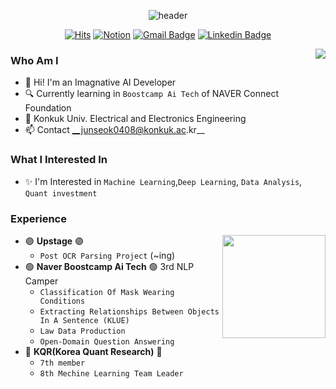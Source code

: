 <div align="center">
  
![header](https://capsule-render.vercel.app/api?type=waving&color=0:e3f400,100:00ff00&height=125&section=header&text=Junseok's%20Workspace&fontSize=50&fontAlign=50&fontColor=FFFFFF)
 
[![Hits](https://hits.seeyoufarm.com/api/count/incr/badge.svg?url=https%3A%2F%2Fgithub.com%2Fjunseok0408&count_bg=%23EB8B10&title_bg=%23684327&icon=&icon_color=%23E7E7E7&title=VISIT&edge_flat=false)](https://github.com/junseok0408) 
[![Notion](https://img.shields.io/badge/Notion-%23000000.svg?style=for-the-badge&logo=notion&logoColor=white)](https://www.notion.so/8b5ededdbe9248128268b39816279ac4)
[![Gmail Badge](https://img.shields.io/badge/Gmail-D14836?style=flat&logo=Gmail&logoColor=white)](mailto:junsuk1998@gmail.com) 
[![Linkedin Badge](https://img.shields.io/badge/-LinkedIn-blue?style=flat-square&logo=Linkedin&logoColor=white&link=https://www.linkedin.com/in/%EC%A4%80%EC%84%9D-%EA%B9%80-a367b5234/)](https://www.linkedin.com/in/%EC%A4%80%EC%84%9D-%EA%B9%80-a367b5234/)
  
</div>
<a target="_blank" href="https://solved.ac/profile/junseok0408"><img align='right' src="http://mazassumnida.wtf/api/v2/generate_badge?boj=junseok0408"></a>

### Who Am I
- 🌱 Hi! I'm an Imagnative AI Developer
- 🔍 Currently learning in `Boostcamp Ai Tech` of NAVER Connect Foundation
- 📝 Konkuk Univ. Electrical and Electronics Engineering
- 📫 Contact __junseok0408@konkuk.ac.kr__


### What I Interested In
- ✨ I'm Interested in `Machine Learning`,`Deep Learning`, `Data Analysis`, `Quant investment`

### Experience
<img align='right' src="https://github-readme-stats.vercel.app/api?username=junseok0408&count_private=True" height="165">

- 🟣 __Upstage__ 🟣
  - `Post OCR Parsing Project` (~ing)
- 🟢 __Naver Boostcamp Ai Tech__ 🟢 3rd NLP Camper
  - `Classification Of Mask Wearing Conditions`
  - `Extracting Relationships Between Objects In A Sentence (KLUE)`
  - `Law Data Production`
  - `Open-Domain Question Answering`
- 🔴 __KQR(Korea Quant Research)__ 🔴 
  - `7th member`
  - `8th Mechine Learning Team Leader`






